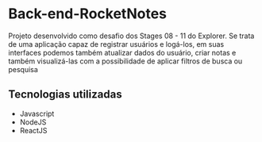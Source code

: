 ﻿# Back-end-RocketNotes

<p>
  Projeto desenvolvido como desafio dos Stages 08 - 11 do Explorer. Se trata de uma aplicação capaz de registrar usuários e logá-los, em suas interfaces podemos também atualizar dados do usuário, criar notas e também visualizá-las com a possibilidade de aplicar filtros de busca ou pesquisa </br>
</p>


## Tecnologias utilizadas

- Javascript
- NodeJS
- ReactJS
